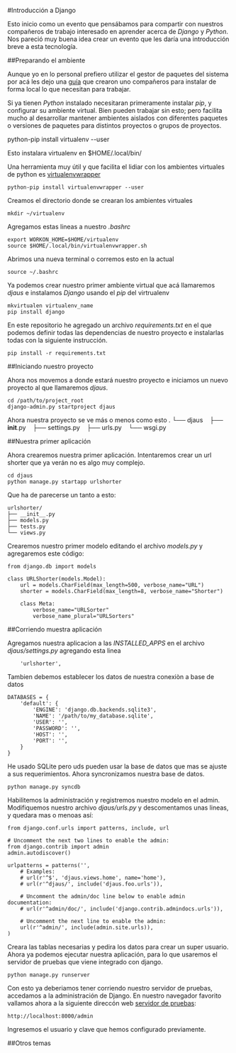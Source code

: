 #Introducción a Django

Esto inicio como un evento que pensábamos para compartir con nuestros
compañeros de trabajo interesado en aprender acerca de _Django_ y _Python_. Nos
pareció muy buena idea crear un evento que les daría una introducción breve a
esta tecnología.

##Preparando el ambiente

Aunque yo en lo personal prefiero utilizar el gestor de paquetes del sistema
por acá les dejo una [guía](https://www.evernote.com/shard/s88/sh/76cdad6a-e3c0-4f73-aa8a-d2d703e01513/ca0d052b74ccc2e0227534c7b679a9d3) que crearon uno compañeros para instalar de forma
local lo que necesitan para trabajar.



Si ya tienen _Python_ instalado necesitaran primeramente instalar _pip_, y
configurar su ambiente virtual. Bien pueden trabajar sin esto; pero facilita
mucho al desarrollar mantener ambientes aislados con diferentes paquetes o
versiones de paquetes para distintos proyectos o grupos de proyectos.

python-pip install virtualenv --user
 
 Esto instalara virtualenv en $HOME/.local/bin/

 Una herramienta muy útil y que facilita el lidiar con los ambientes virtuales
 de python es [virtualenvwrapper](http://virtualenvwrapper.readthedocs.org/en/latest/index.html)

    python-pip install virtualenvwrapper --user

 Creamos el directorio donde se crearan los ambientes virtuales
 
    mkdir ~/virtualenv

 Agregamos estas lineas a nuestro _.bashrc_

    export WORKON_HOME=$HOME/virtualenv
    source $HOME/.local/bin/virtualenvwrapper.sh

Abrimos una nueva terminal o corremos esto en la actual

    source ~/.bashrc

Ya podemos crear nuestro primer ambiente virtual que acá llamaremos _djaus_ e
instalamos _Django_ usando el _pip_ del virtrualenv

    mkvirtualen virtualenv_name
    pip install django

En este repositorio he agregado un archivo _requirements.txt_ en el que podemos
definir todas las dependencias de nuestro proyecto e instalarlas todas con la
siguiente instrucción.

    pip install -r requirements.txt

##Iniciando nuestro proyecto

Ahora nos movemos a donde estará nuestro proyecto e iniciamos un nuevo proyecto
al que llamaremos _djaus_.

    cd /path/to/project_root
    django-admin.py startproject djaus

Ahora nuestra proyecto se ve más o menos como esto
    .
    └── djaus
        ├── __init__.py
        ├── settings.py
        ├── urls.py
        └── wsgi.py

##Nuestra primer aplicación

Ahora crearemos nuestra primer aplicación. Intentaremos crear un url shorter
que ya verán no es algo muy complejo.

    cd djaus
    python manage.py startapp urlshorter

Que ha de parecerse un tanto a esto:

    urlshorter/
    ├── __init__.py
    ├── models.py
    ├── tests.py
    └── views.py

Crearemos nuestro primer modelo editando el archivo _models.py_ y
agregaremos este código:

    from django.db import models

    class URLShorter(models.Model):
        url = models.CharField(max_length=500, verbose_name="URL")
        shorter = models.CharField(max_length=8, verbose_name="Shorter")
    
        class Meta:
            verbose_name="URLSorter"
            verbose_name_plural="URLSorters"


##Corriendo muestra aplicación

Agregamos nuestra aplicacion a las _INSTALLED_APPS_ en el archivo _djaus/settings.py_ agregando esta linea

        'urlshorter',

Tambien debemos establecer los datos de nuestra conexiòn a base de datos 

    DATABASES = {
        'default': {
            'ENGINE': 'django.db.backends.sqlite3',
            'NAME': '/path/to/my_database.sqlite',
            'USER': '',
            'PASSWORD': '',
            'HOST': '',
            'PORT': '',
        }
    }

He usado SQLite pero uds pueden usar la base de datos que mas se ajuste a sus requerimientos.
Ahora syncronizamos nuestra base de datos.

    python manage.py syncdb

Habilitemos la administración y registremos nuestro modelo en el admin.
Modifiquemos nuestro archivo _djaus/urls.py_ y descomentamos unas lineas, y quedara mas o menoas así:

    from django.conf.urls import patterns, include, url

    # Uncomment the next two lines to enable the admin:
    from django.contrib import admin
    admin.autodiscover()

    urlpatterns = patterns('',
        # Examples:
        # url(r'^$', 'djaus.views.home', name='home'),
        # url(r'^djaus/', include('djaus.foo.urls')),

        # Uncomment the admin/doc line below to enable admin documentation:
        # url(r'^admin/doc/', include('django.contrib.admindocs.urls')),

        # Uncomment the next line to enable the admin:
        url(r'^admin/', include(admin.site.urls)),
    )

Creara las tablas necesarias y pedira los datos para crear un super usuario. 
Ahora ya podemos ejecutar nuestra aplicación, para lo que usaremos el servidor de pruebas
que viene integrado con django.

    python manage.py runserver

Con esto ya deberiamos tener corriendo nuestro servidor de pruebas, accedamos a la administración de Django.
En nuestro navegador favorito vallamos ahora a la siguiente direccón web [servidor de pruebas](http://localhost:8000/admin):

    http://localhost:8000/admin

Ingresemos el usuario y clave que hemos configurado previamente.

##Otros temas
